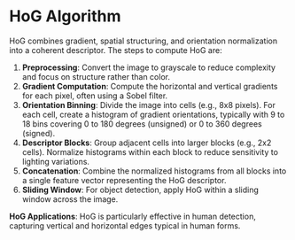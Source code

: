 # HoG Algorithm

HoG combines gradient, spatial structuring, and orientation normalization into a coherent descriptor. The steps to compute HoG are:

1. **Preprocessing**: Convert the image to grayscale to reduce complexity and focus on structure rather than color.
2. **Gradient Computation**: Compute the horizontal and vertical gradients for each pixel, often using a Sobel filter.
3. **Orientation Binning**: Divide the image into cells (e.g., 8x8 pixels). For each cell, create a histogram of gradient orientations, typically with 9 to 18 bins covering 0 to 180 degrees (unsigned) or 0 to 360 degrees (signed).
4. **Descriptor Blocks**: Group adjacent cells into larger blocks (e.g., 2x2 cells). Normalize histograms within each block to reduce sensitivity to lighting variations.
5. **Concatenation**: Combine the normalized histograms from all blocks into a single feature vector representing the HoG descriptor.
6. **Sliding Window**: For object detection, apply HoG within a sliding window across the image.

**HoG Applications**: HoG is particularly effective in human detection, capturing vertical and horizontal edges typical in human forms.
